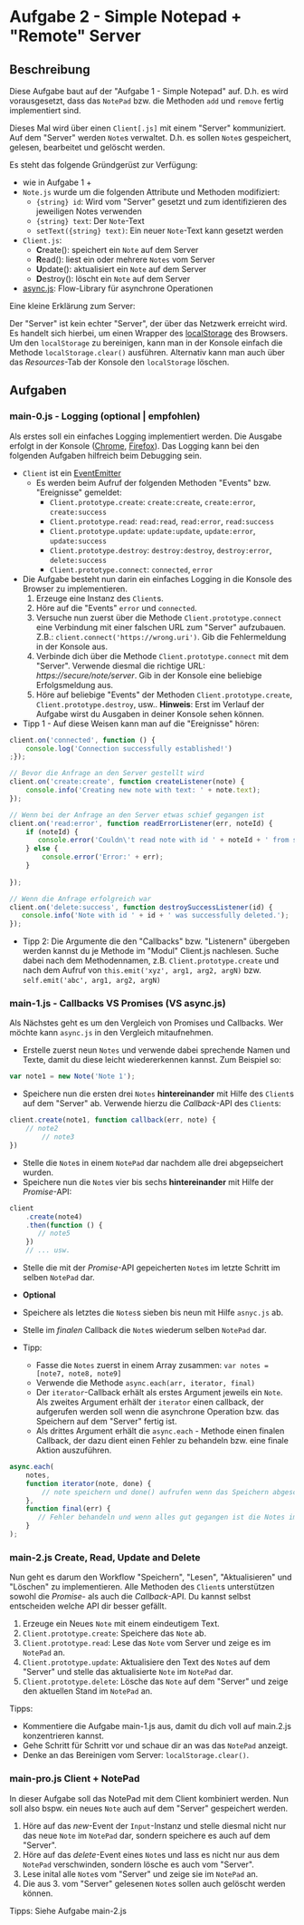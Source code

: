 # Aufgabe 2 - Simple Notepad + "Remote" Server

## Beschreibung

Diese Aufgabe baut auf der "Aufgabe 1 - Simple Notepad" auf. D.h. es wird vorausgesetzt, dass das `NotePad` bzw. die Methoden `add` und `remove` fertig implementiert sind.

Dieses Mal wird über einen `Client[.js]` mit einem "Server" kommuniziert. Auf dem "Server" werden `Note`s verwaltet. D.h. es sollen `Note`s gespeichert, gelesen, bearbeitet und gelöscht werden.

Es steht das folgende Gründgerüst zur Verfügung:

- wie in Aufgabe 1 +
- `Note.js` wurde um die folgenden Attribute und Methoden modifiziert:
  - `{string} id`: Wird vom "Server" gesetzt und zum identifizieren des jeweiligen Notes verwenden
  - `{string} text`: Der `Note`-Text
  - `setText({string} text)`: Ein neuer `Note`-Text kann gesetzt werden  
- `Client.js`: 
  - **C**reate(): speichert ein `Note` auf dem Server
  - **R**ead(): liest ein oder mehrere `Notes` vom Server
  - **U**pdate(): aktualisiert ein `Note` auf dem Server
  - **D**estroy(): löscht ein `Note` auf dem Server
- [async.js](https://github.com/caolan/async): Flow-Library für asynchrone Operationen

Eine kleine Erklärung zum Server:

Der "Server" ist kein echter "Server", der über das Netzwerk erreicht wird. Es handelt sich hierbei, um einen Wrapper des [localStorage](https://developer.mozilla.org/en-US/docs/Web/Guide/API/DOM/Storage#Summary) des Browsers. Um den `localStorage` zu bereinigen, kann man in der Konsole einfach die Methode ``localStorage.clear()`` ausführen. Alternativ kann man auch über das *Resources*-Tab der Konsole den `localStorage` löschen.

## Aufgaben

### main-0.js - Logging (optional | empfohlen)

Als erstes soll ein einfaches Logging implementiert werden. Die Ausgabe erfolgt in der Konsole ([Chrome](https://developer.chrome.com/devtools/docs/console), [Firefox](https://developer.mozilla.org/de/docs/Tools/Web_Konsole)). Das Logging kann bei den folgenden Aufgaben hilfreich beim Debugging sein.

- `Client` ist ein [EventEmitter](https://github.com/asyncly/EventEmitter2)
  - Es werden beim Aufruf der folgenden Methoden "Events" bzw. "Ereignisse" gemeldet:
     - `Client.prototype.create`: `create:create`, `create:error`, `create:success`
     - `Client.prototype.read`: `read:read`, `read:error`, `read:success`
     - `Client.prototype.update`: `update:update`, `update:error`, `update:success`
     - `Client.prototype.destroy`: `destroy:destroy`, `destroy:error`, `delete:success`
     - `Client.prototype.connect`: `connected`, `error`
- Die Aufgabe besteht nun darin ein einfaches Logging in die Konsole des Browser zu implementieren.
  1. Erzeuge eine Instanz des `Client`s.
  2. Höre auf die "Events" `error` und `connected`.
  3. Versuche nun zuerst über die Methode `Client.prototype.connect` eine Verbindung mit einer falschen URL zum "Server" aufzubauen. Z.B.: `client.connect('https://wrong.uri')`. Gib die Fehlermeldung in der Konsole aus.
  4. Verbinde dich über die Methode `Client.prototype.connect` mit dem "Server". Verwende diesmal die richtige URL: *https://secure/note/server*. Gib in der Konsole eine beliebige Erfolgsmeldung aus.
  5. Höre auf beliebige "Events" der Methoden `Client.prototype.create`, `Client.prototype.destroy`, usw.. **Hinweis**: Erst im Verlauf der Aufgabe wirst du Ausgaben in deiner Konsole sehen können.
- Tipp 1 - Auf diese Weisen kann man auf die "Ereignisse" hören:  

```javascript
client.on('connected', function () {
	console.log('Connection successfully established!')
;});

// Bevor die Anfrage an den Server gestellt wird
client.on('create:create', function createListener(note) {
	console.info('Creating new note with text: ' + note.text);
});

// Wenn bei der Anfrage an den Server etwas schief gegangen ist
client.on('read:error', function readErrorListener(err, noteId) {
	if (noteId) {
	   console.error('Couldn\'t read note with id ' + noteId + ' from server. Probably it does not exist!');
	} else {
		console.error('Error:' + err);
	}
	
});

// Wenn die Anfrage erfolgreich war
client.on('delete:success', function destroySuccessListener(id) {
   console.info('Note with id ' + id + ' was successfully deleted.');
});

```
- Tipp 2: Die Argumente die den "Callbacks" bzw. "Listenern" übergeben werden kannst du je Methode im "Modul" Client.js nachlesen. Suche dabei nach dem Methodennamen, z.B. `Client.prototype.create` und nach dem Aufruf von `this.emit('xyz', arg1, arg2, argN)` bzw. `self.emit('abc', arg1, arg2, argN)`

### main-1.js - Callbacks VS Promises (VS async.js)

Als Nächstes geht es um den Vergleich von Promises und Callbacks. Wer möchte kann `async.js` in den Vergleich mitaufnehmen.

- Erstelle zuerst neun `Notes` und verwende dabei sprechende Namen und Texte, damit du diese leicht wiedererkennen kannst. Zum Beispiel so:

```javascript
var note1 = new Note('Note 1');
```

- Speichere nun die ersten drei `Notes` **hintereinander** mit Hilfe des `Client`s auf dem "Server" ab. Verwende hierzu die *Callback*-API des `Client`s:

```javascript
client.create(note1, function callback(err, note) {
	// note2
		// note3
})
```

- Stelle die `Note`s in einem `NotePad` dar nachdem alle drei abgepseichert wurden.
- Speichere nun die `Note`s vier bis sechs **hintereinander** mit Hilfe der *Promise*-API:

```javascript
client
	.create(note4)
	.then(function () {
	   // note5
	})
	// ... usw.
```
- Stelle die mit der *Promise*-API gepeicherten `Note`s im letzte Schritt im selben `NotePad` dar.

- **Optional**
- Speichere als letztes die `Notes`s sieben bis neun mit Hilfe `asnyc.js` ab.
- Stelle im *finalen* Callback die `Note`s wiederum selben `NotePad` dar.
- Tipp: 
  - Fasse die `Notes` zuerst in einem Array zusammen: ```var notes = [note7, note8, note9] ```
  - Verwende die Methode `async.each(arr, iterator, final)`
  - Der `iterator`-Callback erhält als erstes Argument jeweils ein `Note`. Als zweites Argument erhält der `iterator` einen callback, der aufgerufen werden soll wenn die asynchrone Operation bzw. das Speichern auf dem "Server" fertig ist.
  - Als drittes Argument erhält die `async.each` - Methode einen finalen Callback, der dazu dient einen Fehler zu behandeln bzw. eine finale Aktion auszuführen.

```javascript
async.each(
	notes, 
	function iterator(note, done) {
		// note speichern und done() aufrufen wenn das Speichern abgeschlossen ist
	},
	function final(err) {
	   // Fehler behandeln und wenn alles gut gegangen ist die Notes im NotePad anzeigen
	}
);	
```

### main-2.js Create, Read, Update and Delete

Nun geht es darum den Workflow "Speichern", "Lesen", "Aktualisieren" und "Löschen" zu implementieren.
Alle Methoden des `Client`s unterstützen sowohl die *Promise*- als auch die *Callback*-API. Du kannst selbst entscheiden welche API dir besser gefällt.

1. Erzeuge ein Neues `Note` mit einem eindeutigem Text.
2. `Client.prototype.create`: Speichere das `Note` ab.
3. `Client.prototype.read`: Lese das `Note` vom Server und zeige es im `NotePad` an.
4. `Client.prototype.update`: Aktualisiere den Text des `Note`s auf dem "Server" und stelle das aktualisierte `Note` im `NotePad` dar.
5. `Client.prototype.delete`: Lösche das `Note` auf dem "Server" und zeige den aktuellen Stand im `NotePad` an.

Tipps: 
- Kommentiere die Aufgabe main-1.js aus, damit du dich voll auf main.2.js konzentrieren kannst.
- Gehe Schritt für Schritt vor und schaue dir an was das `NotePad` anzeigt.
- Denke an das Bereinigen vom Server: `localStorage.clear()`.

### main-pro.js Client + NotePad

In dieser Aufgabe soll das NotePad mit dem Client kombiniert werden. Nun soll also bspw. ein neues `Note` auch auf dem "Server" gespeichert werden.

1. Höre auf das *new*-Event der `Input`-Instanz und stelle diesmal nicht nur das neue `Note` im `NotePad` dar, sondern speichere es auch auf dem "Server".
2. Höre auf das *delete*-Event eines `Note`s und lass es nicht nur aus dem `NotePad` verschwinden, sondern lösche es auch vom "Server".
3. Lese inital alle `Note`s vom "Server" und zeige sie im `NotePad` an.
4. Die aus 3. vom "Server" gelesenen `Note`s sollen auch gelöscht werden können.

Tipps: Siehe Aufgabe main-2.js 

